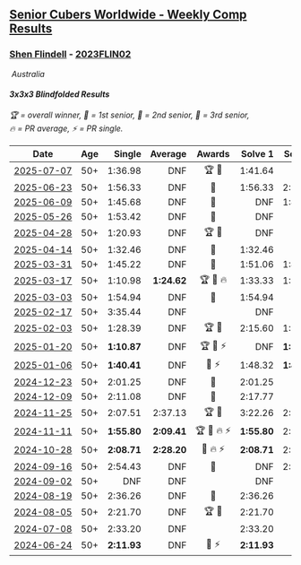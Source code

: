 <style>table {white-space: nowrap;}</style>
<link rel="stylesheet" type="text/css" href="/scw-comp/css/flags.css" />

## [Senior Cubers Worldwide - Weekly Comp Results](/scw-comp/results/)
### [Shen Flindell](README.md) - [2023FLIN02](https://www.worldcubeassociation.org/persons/2023FLIN02?event=333bf)

<i class="flag flag-AU" />&nbsp;Australia

#### 3x3x3 Blindfolded Results

<span style="white-space: nowrap;">🏆 = overall winner</span>, <span style="white-space: nowrap;">🥇 = 1st senior</span>, <span style="white-space: nowrap;">🥈 = 2nd senior</span>, <span style="white-space: nowrap;">🥉 = 3rd senior</span>, <span style="white-space: nowrap;">🔥 = PR average</span>, <span style="white-space: nowrap;">⚡ = PR single</span>.

| Date | Age | Single | Average | Awards | Solve 1 | Solve 2 | Solve 3 | Video |
| :--: | :--: | --: | --: | :--: | --: | --: | --: | :-- |
| [2025-07-07](../../results/2025-07-07/333bf.md) | 50+ | 1:36.98 | DNF | 🏆 🥇 | 1:41.64 | DNF | 1:36.98 | [Desktop](https://www.facebook.com/events/1420769135914941/permalink/1427501088575079) / [Mobile](https://m.facebook.com/events/1420769135914941?view=permalink&id=1427501088575079) |
| [2025-06-23](../../results/2025-06-23/333bf.md) | 50+ | 1:56.33 | DNF | 🥉 | 1:56.33 | 2:12.16 | DNF | [Desktop](https://www.facebook.com/events/994228242590739/permalink/1000513758628854) / [Mobile](https://m.facebook.com/events/994228242590739?view=permalink&id=1000513758628854) |
| [2025-06-09](../../results/2025-06-09/333bf.md) | 50+ | 1:45.68 | DNF | 🥈 | DNF | 1:45.68 | DNF | [Desktop](https://www.facebook.com/events/1930079484462571/permalink/1937170410420145) / [Mobile](https://m.facebook.com/events/1930079484462571?view=permalink&id=1937170410420145) |
| [2025-05-26](../../results/2025-05-26/333bf.md) | 50+ | 1:53.42 | DNF | 🥈 | DNF | DNF | 1:53.42 | [Desktop](https://www.facebook.com/events/1664747170892797/permalink/1667522470615267) / [Mobile](https://m.facebook.com/events/1664747170892797?view=permalink&id=1667522470615267) |
| [2025-04-28](../../results/2025-04-28/333bf.md) | 50+ | 1:20.93 | DNF | 🏆 🥇 | DNF | DNF | 1:20.93 | [Desktop](https://www.facebook.com/events/1232268805133816/permalink/1238337954526901) / [Mobile](https://m.facebook.com/events/1232268805133816?view=permalink&id=1238337954526901) |
| [2025-04-14](../../results/2025-04-14/333bf.md) | 50+ | 1:32.46 | DNF | 🥈 | 1:32.46 | DNF | 1:38.77 | [Desktop](https://www.facebook.com/events/992681989239035/permalink/996224852218082) / [Mobile](https://m.facebook.com/events/992681989239035?view=permalink&id=996224852218082) |
| [2025-03-31](../../results/2025-03-31/333bf.md) | 50+ | 1:45.22 | DNF | 🥈 | 1:51.06 | 1:45.22 | DNF | [Desktop](https://www.facebook.com/events/2866513110195828/permalink/2876798692500603) / [Mobile](https://m.facebook.com/events/2866513110195828?view=permalink&id=2876798692500603) |
| [2025-03-17](../../results/2025-03-17/333bf.md) | 50+ | 1:10.98 | **1:24.62** | 🏆 🥇 🔥 | 1:33.33 | 1:10.98 | 1:29.56 | [Desktop](https://www.facebook.com/events/1372090167018876/permalink/1376893369871889) / [Mobile](https://m.facebook.com/events/1372090167018876?view=permalink&id=1376893369871889) |
| [2025-03-03](../../results/2025-03-03/333bf.md) | 50+ | 1:54.94 | DNF | 🥉 | 1:54.94 | DNF | DNF | [Desktop](https://www.facebook.com/events/3961748167376856/permalink/3968521733366166) / [Mobile](https://m.facebook.com/events/3961748167376856?view=permalink&id=3968521733366166) |
| [2025-02-17](../../results/2025-02-17/333bf.md) | 50+ | 3:35.44 | DNF |  | DNF | DNF | 3:35.44 | [Desktop](https://www.facebook.com/745394767/videos/936488308684490) / [Mobile](https://m.facebook.com/745394767/videos/936488308684490) |
| [2025-02-03](../../results/2025-02-03/333bf.md) | 50+ | 1:28.39 | DNF | 🏆 🥇 | 2:15.60 | 1:28.39 | DNF | [Desktop](https://www.facebook.com/745394767/videos/574369312299456) / [Mobile](https://m.facebook.com/745394767/videos/574369312299456) |
| [2025-01-20](../../results/2025-01-20/333bf.md) | 50+ | **1:10.87** | DNF | 🏆 🥇 ⚡ | DNF | **1:10.87** | 2:12.98 | [Desktop](https://www.facebook.com/745394767/videos/2085575741904084) / [Mobile](https://m.facebook.com/745394767/videos/2085575741904084) |
| [2025-01-06](../../results/2025-01-06/333bf.md) | 50+ | **1:40.41** | DNF | 🥈 ⚡ | 1:48.32 | **1:40.41** | DNF | [Desktop](https://www.facebook.com/745394767/videos/579700881597536) / [Mobile](https://m.facebook.com/745394767/videos/579700881597536) |
| [2024-12-23](../../results/2024-12-23/333bf.md) | 50+ | 2:01.25 | DNF | 🥈 | 2:01.25 | DNF | DNF | [Desktop](https://www.facebook.com/745394767/videos/1300194714627050) / [Mobile](https://m.facebook.com/745394767/videos/1300194714627050) |
| [2024-12-09](../../results/2024-12-09/333bf.md) | 50+ | 2:11.08 | DNF | 🥉 | 2:17.77 | DNF | 2:11.08 | [Desktop](https://www.facebook.com/745394767/videos/615664644360918) / [Mobile](https://m.facebook.com/745394767/videos/615664644360918) |
| [2024-11-25](../../results/2024-11-25/333bf.md) | 50+ | 2:07.51 | 2:37.13 | 🏆 🥇 | 3:22.26 | 2:21.63 | 2:07.51 | [Desktop](https://www.facebook.com/745394767/videos/801980102019149) / [Mobile](https://m.facebook.com/745394767/videos/801980102019149) |
| [2024-11-11](../../results/2024-11-11/333bf.md) | 50+ | **1:55.80** | **2:09.41** | 🏆 🥇 🔥 ⚡ | **1:55.80** | 2:15.92 | 2:16.52 | [Desktop](https://www.facebook.com/745394767/videos/593097076509883) / [Mobile](https://m.facebook.com/745394767/videos/593097076509883) |
| [2024-10-28](../../results/2024-10-28/333bf.md) | 50+ | **2:08.71** | **2:28.20** | 🥉 🔥 ⚡ | **2:08.71** | 2:29.57 | 2:46.31 | [Desktop](https://www.facebook.com/745394767/videos/1596125394309108) / [Mobile](https://m.facebook.com/745394767/videos/1596125394309108) |
| [2024-09-16](../../results/2024-09-16/333bf.md) | 50+ | 2:54.43 | DNF | 🥉 | DNF | 2:57.46 | 2:54.43 | [Desktop](https://www.facebook.com/745394767/videos/1045704650372196) / [Mobile](https://m.facebook.com/745394767/videos/1045704650372196) |
| [2024-09-02](../../results/2024-09-02/333bf.md) | 50+ | DNF | DNF |  | DNF | DNF | DNF | [Desktop](https://www.facebook.com/745394767/videos/486781267505815) / [Mobile](https://m.facebook.com/745394767/videos/486781267505815) |
| [2024-08-19](../../results/2024-08-19/333bf.md) | 50+ | 2:36.26 | DNF | 🥉 | 2:36.26 | DNF | DNF | [Desktop](https://www.facebook.com/745394767/videos/1469462050386384) / [Mobile](https://m.facebook.com/745394767/videos/1469462050386384) |
| [2024-08-05](../../results/2024-08-05/333bf.md) | 50+ | 2:21.70 | DNF | 🏆 🥇 | 2:21.70 | DNF | DNF | [Desktop](https://www.facebook.com/745394767/videos/1748165446009841) / [Mobile](https://m.facebook.com/745394767/videos/1748165446009841) |
| [2024-07-08](../../results/2024-07-08/333bf.md) | 50+ | 2:33.20 | DNF |  | 2:33.20 | DNF | 3:02.12 | [Desktop](https://www.facebook.com/745394767/videos/494086183198944) / [Mobile](https://m.facebook.com/745394767/videos/494086183198944) |
| [2024-06-24](../../results/2024-06-24/333bf.md) | 50+ | **2:11.93** | DNF | 🥈 ⚡ | **2:11.93** | DNF | 3:06.70 | [Desktop](https://www.facebook.com/745394767/videos/1685187058965343) / [Mobile](https://m.facebook.com/745394767/videos/1685187058965343) |


<!-- Global site tag (gtag.js) - Google Analytics -->
<script async src="https://www.googletagmanager.com/gtag/js?id=UA-86348435-3"></script>
<script>window.dataLayer = window.dataLayer || []; function gtag() {dataLayer.push(arguments);} gtag('js', new Date()); gtag('config', 'UA-86348435-3');</script>
